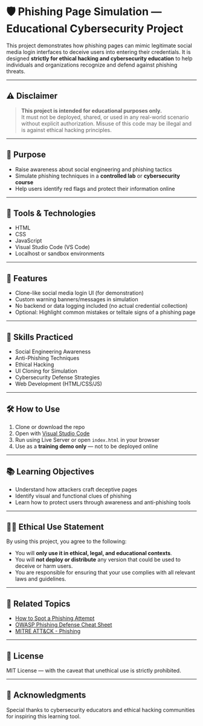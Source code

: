 # 🛡️ Phishing Page Simulation — Educational Cybersecurity Project

This project demonstrates how phishing pages can mimic legitimate social media login interfaces to deceive users into entering their credentials. It is designed **strictly for ethical hacking and cybersecurity education** to help individuals and organizations recognize and defend against phishing threats.

---

## ⚠️ Disclaimer

> **This project is intended for educational purposes only.**  
> It must not be deployed, shared, or used in any real-world scenario without explicit authorization. Misuse of this code may be illegal and is against ethical hacking principles.

---

## 🎯 Purpose

- Raise awareness about social engineering and phishing tactics
- Simulate phishing techniques in a **controlled lab** or **cybersecurity course**
- Help users identify red flags and protect their information online

---

## 🔧 Tools & Technologies

- HTML
- CSS
- JavaScript
- Visual Studio Code (VS Code)
- Localhost or sandbox environments

---

## 📁 Features

- Clone-like social media login UI (for demonstration)
- Custom warning banners/messages in simulation
- No backend or data logging included (no actual credential collection)
- Optional: Highlight common mistakes or telltale signs of a phishing page

---

## 🧠 Skills Practiced

- Social Engineering Awareness  
- Anti-Phishing Techniques  
- Ethical Hacking  
- UI Cloning for Simulation  
- Cybersecurity Defense Strategies  
- Web Development (HTML/CSS/JS)

---

## 🛠️ How to Use

1. Clone or download the repo
2. Open with [Visual Studio Code](https://code.visualstudio.com/)
3. Run using Live Server or open `index.html` in your browser
4. Use as a **training demo only** — not to be deployed online

---

## 📚 Learning Objectives

- Understand how attackers craft deceptive pages
- Identify visual and functional clues of phishing
- Learn how to protect users through awareness and anti-phishing tools

---

## 👨‍💻 Ethical Use Statement

By using this project, you agree to the following:

- You will **only use it in ethical, legal, and educational contexts**.
- You will **not deploy or distribute** any version that could be used to deceive or harm users.
- You are responsible for ensuring that your use complies with all relevant laws and guidelines.

---

## 🔐 Related Topics

- [How to Spot a Phishing Attempt](https://www.consumer.ftc.gov/articles/how-recognize-and-avoid-phishing-scams)
- [OWASP Phishing Defense Cheat Sheet](https://cheatsheetseries.owasp.org/cheatsheets/Phishing_Defense_Cheat_Sheet.html)
- [MITRE ATT&CK - Phishing](https://attack.mitre.org/techniques/T1566/)

---

## 🧾 License

MIT License — with the caveat that unethical use is strictly prohibited.

---

## 🙌 Acknowledgments

Special thanks to cybersecurity educators and ethical hacking communities for inspiring this learning tool.

